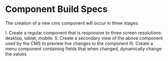 # Component Build Specs

The creation of a new cms component will occur in three stages:

I. Create a regular component that is responsive to three screen resolutions: desktop, tablet, mobile.
II. Create a secondary view of the above component used by the CMS to preview live changes to the component
III. Create a menu component containing fields that when changed, dynamically change the values
